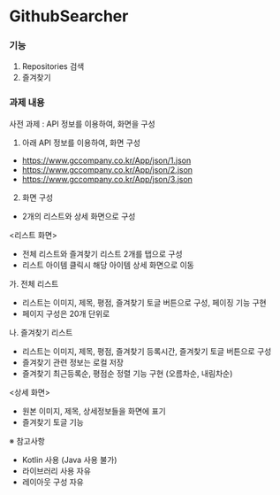 # GithubSearcher

### 기능
1. Repositories 검색
2. 즐겨찾기

### 과제 내용
사전 과제 : API 정보를 이용하여, 화면을 구성

1. 아래 API 정보를 이용하여, 화면 구성
 - https://www.gccompany.co.kr/App/json/1.json
 - https://www.gccompany.co.kr/App/json/2.json
 - https://www.gccompany.co.kr/App/json/3.json

2. 화면 구성
 - 2개의 리스트와 상세 화면으로 구성

 <리스트 화면>
  - 전체 리스트와 즐겨찾기 리스트 2개를 탭으로 구성
  - 리스트 아이템 클릭시 해당 아이템 상세 화면으로 이동

 가. 전체 리스트
  - 리스트는 이미지, 제목, 평점, 즐겨찾기 토글 버튼으로 구성, 페이징 기능 구현
  - 페이지 구성은 20개 단위로

 나. 즐겨찾기 리스트
  - 리스트는 이미지, 제목, 평점, 즐겨찾기 등록시간, 즐겨찾기 토글 버튼으로 구성
  - 즐겨찾기 관련 정보는 로컬 저장
  - 즐겨찾기 최근등록순, 평점순 정렬 기능 구현 (오름차순, 내림차순)

<상세 화면>
 - 원본 이미지, 제목, 상세정보들을 화면에 표기
 - 즐겨찾기 토글 기능

※ 참고사항
 - Kotlin 사용 (Java 사용 불가)
 - 라이브러리 사용 자유
 - 레이아웃 구성 자유
